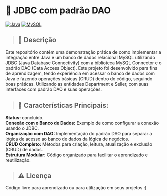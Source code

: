 # 🎲 JDBC com padrão DAO

[![Java](https://img.shields.io/badge/Java-%23ED8B00.svg?logo=openjdk&logoColor=white)](#)
[![MySQL](https://img.shields.io/badge/MySQL-4479A1?logo=mysql&logoColor=fff)](#)


> ## 📑 Descrição
Este repositório contém uma demonstração prática de como implementar a integração entre Java e um banco de dados relacional MySQL utilizando JDBC (Java Database Connectivity) com a biblioteca MySQL Connector e o padrão DAO (Data Access Object). Este projeto foi desenvolvido para fins de aprendizagem, tendo experiência em acessar o banco de dados com Java e fazendo operações básicas (CRUD) dentro do código, seguindo boas práticas. Utilizando as entidades Department e Seller, com suas interfaces com padrão DAO e suas operações.


> ## 💎 Características Principais:
**Status:** concluído.  
**Conexão com o Banco de Dados:** Exemplo de como configurar a conexão usando o JDBC.  
**Organização com DAO:** Implementação do padrão DAO para separar a lógica de acesso ao banco de dados da lógica de negócios.  
**CRUD Completo:** Métodos para criação, leitura, atualização e exclusão (CRUD) de dados.  
**Estrutura Modular:** Código organizado para facilitar o aprendizado e reutilização.


> ## ⚠️ Licença
Código livre para aprendizado ou para utilização em seus projetos :)